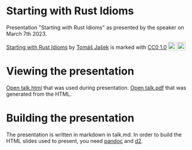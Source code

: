 
# Starting with Rust Idioms

Presentation "Starting with Rust Idioms" as presented by the speaker on March 7th 2023.

<p xmlns:cc="http://creativecommons.org/ns#" xmlns:dct="http://purl.org/dc/terms/"><a property="dct:title" rel="cc:attributionURL" href="https://github.com/Rust-Slovakia/Bratislava-Rust-Meetup">Starting with Rust Idioms</a> by <a rel="cc:attributionURL dct:creator" property="cc:attributionName" href="https://github.com/tomsik68">Tomáš Jašek</a> is marked with <a href="http://creativecommons.org/publicdomain/zero/1.0?ref=chooser-v1" target="_blank" rel="license noopener noreferrer" style="display:inline-block;">CC0 1.0<img style="height:22px!important;margin-left:3px;vertical-align:text-bottom;" src="https://mirrors.creativecommons.org/presskit/icons/cc.svg?ref=chooser-v1"><img style="height:22px!important;margin-left:3px;vertical-align:text-bottom;" src="https://mirrors.creativecommons.org/presskit/icons/zero.svg?ref=chooser-v1"></a></p>

# Viewing the presentation

[Open talk.html](https://github.com/Rust-Slovakia/Bratislava-Rust-Meetup/blob/main/past_talks/2023-03-07-rust-idioms/talk.html) that was used during presentation.
[Open talk.pdf](https://github.com/Rust-Slovakia/Bratislava-Rust-Meetup/blob/main/past_talks/2023-03-07-rust-idioms/talk.pdf) that was generated from the HTML.

# Building the presentation

The presentation is written in markdown in talk.md. In order to build the HTML
slides used to present, you need [pandoc](https://pandoc.org/) and
[d2](https://d2lang.com/tour/install).

